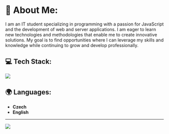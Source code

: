 # 💫 About Me:
I am an IT student specializing in programming with a passion for JavaScript and the development of web and server applications. I am eager to learn new technologies and methodologies that enable me to create innovative solutions. My goal is to find opportunities where I can leverage my skills and knowledge while continuing to grow and develop professionally.

## 💻 Tech Stack:
![](https://github-readme-stats.vercel.app/api/top-langs/?username=Ryglus&theme=dark&hide_border=true&include_all_commits=false&count_private=false&layout=compact)

## 🌍 Languages:
- **Czech**
- **English** 

---
[![](https://visitcount.itsvg.in/api?id=Ryglus&icon=0&color=0)](https://visitcount.itsvg.in)

<!-- Proudly created with GPRM ( https://gprm.itsvg.in ) -->

